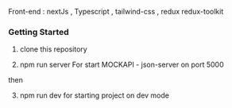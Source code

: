 
Front-end : nextJs , Typescript , tailwind-css , redux redux-toolkit

### Getting Started

1. clone this repository

2. npm run server For start MOCKAPI - json-server on port 5000

then

3. npm run dev for starting project on dev mode
